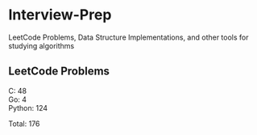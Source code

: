 # Interview-Prep
LeetCode Problems, Data Structure Implementations, and other tools for studying algorithms

## LeetCode Problems
C:      48<br/>
Go:     4<br/>
Python: 124<br/>

Total:  176
